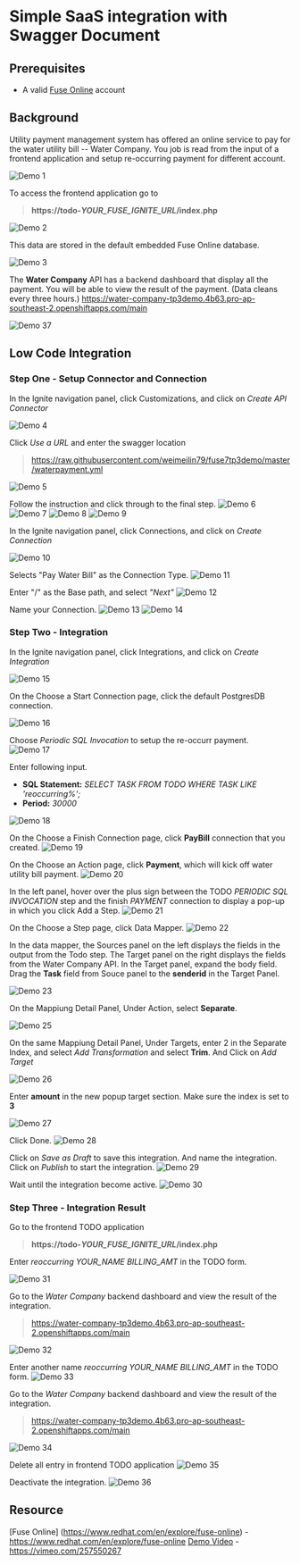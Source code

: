 # Simple SaaS integration with Swagger Document

## Prerequisites
* A valid [Fuse Online](https://www.redhat.com/en/explore/fuse-online) account 

## Background

Utility payment management system has offered an online service to pay for the water utility bill -- Water Company. You job is read from the input of a frontend application and setup re-occurring payment for different account. 
 
![Demo 1](images/01-Step-01.png)

To access the frontend application go to 
> **https://todo-*YOUR_FUSE_IGNITE_URL*/index.php**

![Demo 2](images/01-Step-02.png)

This data are stored in the default embedded Fuse Online database. 

![Demo 3](images/01-Step-03.png)

The **Water Company** API has a backend dashboard that display all the payment. You will be able to view the result of the payment. 
(Data cleans every three hours.)
https://water-company-tp3demo.4b63.pro-ap-southeast-2.openshiftapps.com/main

![Demo 37](images/01-Step-37.png)

## Low Code Integration

### Step One - Setup Connector and Connection

In the Ignite navigation panel, click Customizations, and click on *Create API Connector*

![Demo 4](images/01-Step-04.png) 

Click *Use a URL* and enter the swagger location

> https://raw.githubusercontent.com/weimeilin79/fuse7tp3demo/master/waterpayment.yml
  
![Demo 5](images/01-Step-05.png) 

Follow the instruction and click through to the final step. 
![Demo 6](images/01-Step-06.png) 
![Demo 7](images/01-Step-07.png) 
![Demo 8](images/01-Step-08.png) 
![Demo 9](images/01-Step-09.png)

In the Ignite navigation panel, click Connections, and click on *Create Connection*

![Demo 10](images/01-Step-10.png)

Selects "Pay Water Bill" as the Connection Type.
![Demo 11](images/01-Step-11.png)

Enter "/" as the Base path, and select *"Next"*
![Demo 12](images/01-Step-12.png)

Name your Connection.
![Demo 13](images/01-Step-13.png)
![Demo 14](images/01-Step-14.png)


### Step Two - Integration

In the Ignite navigation panel, click Integrations, and click on *Create Integration*

![Demo 15](images/01-Step-15.png)

On the Choose a Start Connection page, click the default PostgresDB connection.

![Demo 16](images/01-Step-16.png)

Choose *Periodic SQL Invocation* to setup the re-occurr payment.
![Demo 17](images/01-Step-17.png)

Enter following input. 

* **SQL Statement:** *SELECT TASK FROM TODO WHERE TASK LIKE 'reoccurring%';*
* **Period:** *30000*

![Demo 18](images/01-Step-18.png)

On the Choose a Finish Connection page, click **PayBill** connection that you created.
![Demo 19](images/01-Step-19.png)

On the Choose an Action page, click **Payment**, which will kick off water utility bill payment.
![Demo 20](images/01-Step-20.png)

In the left panel, hover over the plus sign between the TODO *PERIODIC SQL INVOCATION* step and the finish *PAYMENT* connection to display a pop-up in which you click Add a Step.
![Demo 21](images/01-Step-21.png)

On the Choose a Step page, click Data Mapper. 
![Demo 22](images/01-Step-22.png)

In the data mapper, the Sources panel on the left displays the fields in the output from the Todo step. The Target panel on the right displays the fields from the Water Company API. In the Target panel, expand the body field. Drag the **Task** field from Souce panel to the **senderid** in the Target Panel.

![Demo 23](images/01-Step-23.png)

On the Mappiung Detail Panel, Under Action, select **Separate**.

![Demo 25](images/01-Step-25.png)

On the same Mappiung Detail Panel, Under Targets, enter 2 in the Separate Index, and select *Add Transformation* and select **Trim**. And Click on *Add Target*

![Demo 26](images/01-Step-26.png)

Enter **amount** in the new popup target section. Make sure the index is set to **3**

![Demo 27](images/01-Step-27.png)

Click Done. 
![Demo 28](images/01-Step-28.png)

Click on *Save as Draft* to save this integration. And name the integration. Click on *Publish* to start the integration.
![Demo 29](images/01-Step-29.png)

Wait until the integration become active.
![Demo 30](images/01-Step-30.png)


### Step Three - Integration Result

Go to the frontend TODO application

> **https://todo-*YOUR_FUSE_IGNITE_URL*/index.php**

Enter *reoccurring YOUR_NAME BILLING_AMT* in the TODO form.

![Demo 31](images/01-Step-31.png)

Go to the *Water Company* backend dashboard and view the result of the integration. 
> https://water-company-tp3demo.4b63.pro-ap-southeast-2.openshiftapps.com/main

![Demo 32](images/01-Step-32.png)

Enter another name *reoccurring YOUR_NAME BILLING_AMT* in the TODO form.
![Demo 33](images/01-Step-33.png)

Go to the *Water Company* backend dashboard and view the result of the integration. 
> https://water-company-tp3demo.4b63.pro-ap-southeast-2.openshiftapps.com/main

![Demo 34](images/01-Step-34.png)

Delete all entry in frontend TODO application
![Demo 35](images/01-Step-35.png)

Deactivate the integration.
![Demo 36](images/01-Step-36.png)

## Resource
[Fuse Online] (https://www.redhat.com/en/explore/fuse-online) - https://www.redhat.com/en/explore/fuse-online
[Demo Video](https://vimeo.com/257550267) - https://vimeo.com/257550267